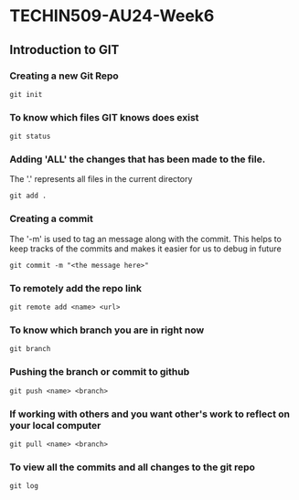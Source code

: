 # TECHIN509-AU24-Week6

## Introduction to GIT

### Creating a new Git Repo

```
git init
```

### To know which files GIT knows does exist

```
git status
```

### Adding 'ALL' the changes that has been made to the file.

The '.' represents all files in the current directory

```
git add .
```

### Creating a commit

The '-m' is used to tag an message along with the commit. This helps to keep tracks of the commits and makes it easier for us to debug in future

```
git commit -m "<the message here>"
```

### To remotely add the repo link

```
git remote add <name> <url>
```

### To know which branch you are in right now

```
git branch
```

### Pushing the branch or commit to github

```
git push <name> <branch>
```

### If working with others and you want other's work to reflect on your local computer

```
git pull <name> <branch>
```

### To view all the commits and all changes to the git repo

```
git log
```
